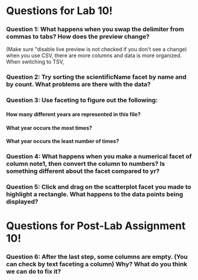 # Questions for Lab 10!

### Question 1: What happens when you swap the delimiter from commas to tabs? How does the preview change? 
(Make sure "disable live preview is not checked if you don't see a change)
when you use CSV, there are more columns and data is more organized. When switching to TSV,
### Question 2: Try sorting the scientificName facet by name and by count. What problems are there with the data?

### Question 3: Use faceting to figure out the following:
#### How many different years are represented in this file?
#### What year occurs the most times?
#### What year occurs the least number of times?

### Question 4: What happens when you make a numerical facet of column note1, then convert the column to numbers? Is something different about the facet compared to yr?

### Question 5: Click and drag on the scatterplot facet you made to highlight a rectangle. What happens to the data points being displayed?

# Questions for Post-Lab Assignment 10!

### Question 6: After the last step, some columns are empty. (You can check by text faceting a column) Why? What do you think we can do to fix it?
